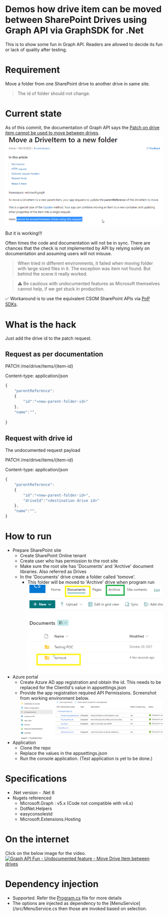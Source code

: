 # Demos how drive item can be moved between SharePoint Drives using Graph API via GraphSDK for .Net
This is to show some fun in Graph API. Readers are allowed to decide its fun or lack of quality after testing.

# Requirement
Move a folder from one SharePoint drive to another drive in same site.

> The id of folder should not change.

# Current state
As of this commit, the documentation of Graph API says the [Patch on drive item cannot be used to move between drives](https://learn.microsoft.com/en-us/graph/api/driveitem-move?view=graph-rest-1.0&tabs=http). 
![Documentation](images/00-doc.png)

But it is working!!!

Often times the code and documentation will not be in sync. There are chances that the check is not implemented by API by relying solely on documentation and assuming users will not misuse.

> When tried in different environments, it failed when moving folder with large sized files in it. The exception was item not found. But behind the scene it really worked.

> :warning: Be cautious with undocumented features as Microsoft themselves cannot help, if we get stuck in production.

:white_check_mark: Workaround is to use the equivalent CSOM SharePoint APIs via [PnP SDKs](https://github.com/pnp/pnpcore).

# What is the hack

Just add the drive id to the patch request.

## Request as per documentation

PATCH /me/drive/items/{item-id}

Content-type: application/json

```javascript
{
	"parentReference":
	{
		"id":"<new-parent-folder-id>"
	},
	"name":"",
	
}
```
## Request with drive id
The undocumented request payload

PATCH /me/drive/items/{item-id}

Content-type: application/json

```javascript
{
	"parentReference":
	{
		"id":"<new-parent-folder-id>",
		"driveId":"<destination drive id>"
	},
	"name":"",
}

```

# How to run
- Prepare SharePoint site
	- Create SharePoint Online tenant
	- Create user who has permission to the root site
	- Make sure the root site has 'Documents' and 'Archive' document libraries. Also referred as Drives
	- In the 'Documents' drive create a folder called 'tomove'. 
		- This folder will be moved to 'Archive' drive when program run
![Site setup](images/02-site-setup.png)
- Azure portal
	- Create Azure AD app registration and obtain the id. This needs to be replaced for the ClientId's value in appsettings.json
	- Provide the app registration required API Permissions. Screenshot from working environment below.
![APIPermissions](images/01-api-permissions.png)
- Application
	- Clone the repo
	- Replace the values in the appsettings.json
	- Run the console application. (Test application is yet to be done.)

# Specifications

- .Net version - .Net 6
- Nugets referenced
	- Microsoft.Graph : v5.x (Code not compatible with v4.x)
	- DotNet.Helpers
	- easyconsolestd
	- Microsoft.Extensions.Hosting

# On the internet

Click on the below image for the video.
[![Graph API Fun - Undocumented feature - Move Drive Item between drives](https://img.youtube.com/vi/oYMhZPPsIFM/maxresdefault.jpg)](https://youtu.be/oYMhZPPsIFM)

# Dependency injection

- Supported. Refer the [Program.cs](/src/Program.cs) file for more details
- The options are injected as dependency to the [MenuService](/src/MenuService.cs then those are invoked based on selection. 
